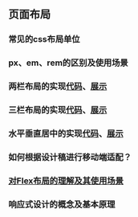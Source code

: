 ## 页面布局

### 常见的css布局单位

### px、em、rem的区别及使用场景

### 两栏布局的实现[代码](../../Test/interview/CSS/%E4%B8%A4%E6%A0%8F%E5%B8%83%E5%B1%80.html)、[展示](https://gulinga.github.io/1514-blog/Test/interview/CSS/%E4%B8%A4%E6%A0%8F%E5%B8%83%E5%B1%80.html)

### 三栏布局的实现[代码](../../Test/interview/CSS/%E4%B8%89%E6%A0%8F%E5%B8%83%E5%B1%80.html)、[展示](https://gulinga.github.io/1514-blog/Test/interview/CSS/%E4%B8%89%E6%A0%8F%E5%B8%83%E5%B1%80.html)

### 水平垂直居中的实现[代码](../../Test/interview/CSS/%E6%B0%B4%E5%B9%B3%E5%9E%82%E7%9B%B4%E5%B1%85%E4%B8%AD.html)、[展示](https://gulinga.github.io/1514-blog/Test/interview/CSS/%E6%B0%B4%E5%B9%B3%E5%9E%82%E7%9B%B4%E5%B1%85%E4%B8%AD.html)

### 如何根据设计稿进行移动端适配？

### [对Flex布局的理解及其使用场景](../../technology/flex%E5%B8%83%E5%B1%80.md)

###  响应式设计的概念及基本原理
